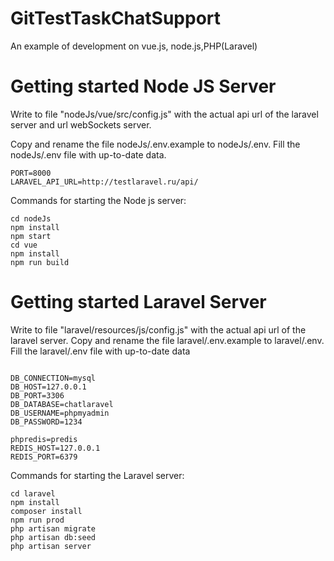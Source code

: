# GitTestTaskChatSupport
An example of development on vue.js, node.js,PHP(Laravel)
# Getting started Node JS Server 
Write to file "nodeJs/vue/src/config.js" with the actual api url of the laravel server and url webSockets server.

Copy and rename the file nodeJs/.env.example to nodeJs/.env.
Fill the nodeJs/.env file with up-to-date data.
```
PORT=8000
LARAVEL_API_URL=http://testlaravel.ru/api/
```
Commands for starting the Node js server:
 ```terminal
cd nodeJs
npm install
npm start
cd vue
npm install
npm run build
 ```
# Getting started Laravel Server
Write to file "laravel/resources/js/config.js" with the actual api url of the laravel server.
Copy and rename the file laravel/.env.example to laravel/.env.
Fill the laravel/.env file with up-to-date data
```

DB_CONNECTION=mysql
DB_HOST=127.0.0.1
DB_PORT=3306
DB_DATABASE=chatlaravel
DB_USERNAME=phpmyadmin
DB_PASSWORD=1234

phpredis=predis
REDIS_HOST=127.0.0.1
REDIS_PORT=6379

```
Commands for starting the Laravel server:
 ```terminal
cd laravel
npm install
composer install
npm run prod
php artisan migrate
php artisan db:seed
php artisan server
 ```
 
